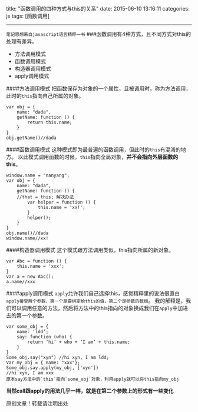 title: "函数调用的四种方式与this的关系"
date: 2015-06-10 13:16:11
categories: js
tags: [函数调用]

---

`笔记思想来自javascript语言精粹一书`
###函数调用有4种方式，且不同方式对this的处理有差异。
- 方法调用模式
- 函数调用模式
- 构造器调用模式
- apply调用模式

####方法调用模式
把函数保存为对象的一个属性，且被调用时，称为方法调用，此时的`this`指向自己所属的对象。
```
var obj = {
	name: "dada",
	getName: function () {
		return this.name;
	}
}
obj.getName()//dada
```

####函数调用模式
这种模式即为最普遍的函数调用，但此时的`this`有混淆的地方。
以此模式调用函数的时候，`this`指向全局对象，**并不会指向外层函数的this**。
```
window.name = "nanyang";
var obj = {
	name: "dada",
	getName: function () {
	//that = this; 解决办法
		var helper = function () {
			this.name = 'xx!';
		}
		helper();
	}
}
obj.name()//dada
window.name//xx!
```

####构造器调用模式
这个模式跟方法调用类似，this指向所属的新对象。
```
var Abc = function () {
	this.name = 'xxx';
}
var a = new Abc();
a.name//xxx
```
####apply调用模式
`apply`允许我们自己选择this，感觉精粹里的说法很直白`apply接受两个参数，第一个是要绑定给this的值，第二个是参数的数组`。
我的解释是，我们可以调用任意的方法，然后将方法中的this指向的对象换成我们在`apply`中加进去的第一个参数。
```
var some_obj = {
	name: ‘ldd’;
	say: function (who) {
		return ‘hi’ + who + ‘I am’ + this.name;
	}
}
Some_obj.say("xyn") //hi xyn, I am ldd;
Var my_obj = { name: "xxx"};
Some_obj.say.apply(my_obj, ['xyn'])
//hi xyn, I am xxx
原本say方法中的`this`指向`some_obj`对象，利用apply就可以将this指向my_obj
```
**当然call跟apply的用法几乎一样，就是在第二个参数上的形式有一些变化**

原创文章！转载请注明出处
